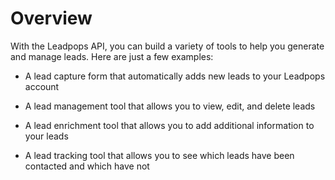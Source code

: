 # Overview

With the Leadpops API, you can build a variety of tools to help you generate and manage leads. Here are just a few examples:

- A lead capture form that automatically adds new leads to your Leadpops account

- A lead management tool that allows you to view, edit, and delete leads

- A lead enrichment tool that allows you to add additional information to your leads

- A lead tracking tool that allows you to see which leads have been contacted and which have not
